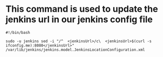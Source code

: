 # This command is used to update the jenkins url in our jenkins config file

```
#!/bin/bash

sudo -u jenkins sed -i "/^  <jenkinsUrl>/c\  <jenkinsUrl>$(curl -s ifconfig.me):8080</jenkinsUrl>" /var/lib/jenkins/jenkins.model.JenkinsLocationConfiguration.xml
```
